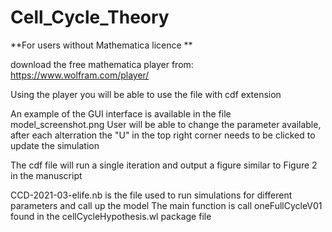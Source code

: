 # Cell_Cycle_Theory

**For users without Mathematica licence **

download the free mathematica player from:
https://www.wolfram.com/player/

Using the player you will be able to use the file with cdf extension

An example of the GUI interface is available in the file model_screenshot.png
User will be able to change the parameter available, after each alterration the "U" in the top right corner needs to be clicked to update the simulation

The cdf file will run a single iteration and output a figure similar to Figure 2 in the manuscript

CCD-2021-03-elife.nb is the file used to run simulations for different parameters and call up the model
The main function is call oneFullCycleV01 found in the cellCycleHypothesis.wl package file


